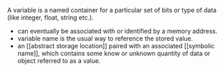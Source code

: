 A variable is a named container for a particular set of bits or type of data (like integer, float, string etc.).
- can eventually be associated with or identified by a memory address.
- variable name is the usual way to reference the stored value.
- an [[abstract storage location]] paired with an associated [[symbolic name]], which contains some know or unknown quantity of data or object referred to as a value.